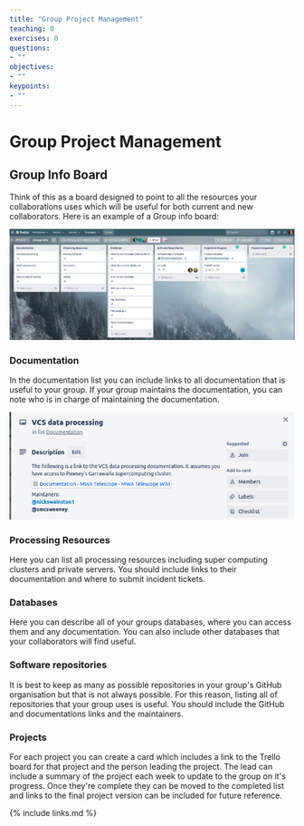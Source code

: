 ```yaml
---
title: "Group Project Management"
teaching: 0
exercises: 0
questions:
- ""
objectives:
- ""
keypoints:
- ""
---
```


# Group Project Management

## Group Info Board
Think of this as a board designed to point to all the resources your collaborations uses which will be useful for both current and new collaborators. Here is an example of a Group info board:

![group_info](../fig/group_info.png)

### Documentation
In the documentation list you can include links to all documentation that is useful to your group. If your group maintains the documentation, you can note who is in charge of maintaining the documentation.

![group_info_documentation](../fig/group_info_documentation.png)

### Processing Resources
Here you can list all processing resources including super computing clusters and private servers. You should include links to their documentation and where to submit incident tickets.

### Databases
Here you can describe all of your groups databases, where you can access them and any documentation. You can also include other databases that your collaborators will find useful.

### Software repositories
It is best to keep as many as possible repositories in your group's GitHub organisation but that is not always possible. For this reason, listing all of repositories that your group uses is useful. You should include the GitHub and documentations links and the maintainers.

### Projects
For each project you can create a card which includes a link to the Trello board for that project and the person leading the project. The lead can include a summary of the project each week to update to the group on it's progress. Once they're complete they can be moved to the completed list and links to the final project version can be included for future reference.

{% include links.md %}

